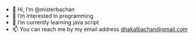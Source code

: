 - 👋 Hi, I’m @misterbachan
- 👀 I’m interested in programming
- 🌱 I’m currently learning java script
- 📫 You can reach me by my email address dhakalbachan@gmail.com

<!---
misterbachan/misterbachan is a ✨ special ✨ repository because its `README.md` (this file) appears on your GitHub profile.
You can click the Preview link to take a look at your changes.
--->
